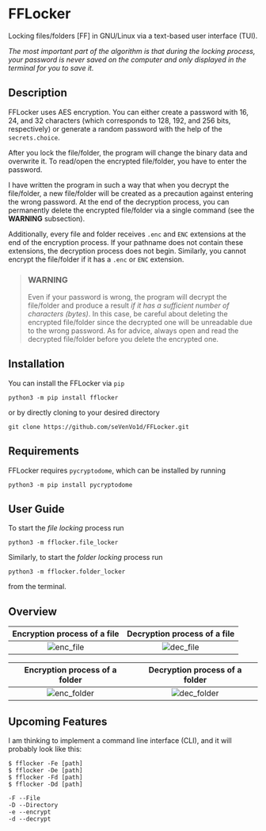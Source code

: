 # FFLocker

Locking files/folders [FF] in GNU/Linux via a text-based user interface (TUI).

*The most important part of the algorithm is that during the locking process, your password is never saved on the computer and only displayed in the terminal for you to save it.*

## Description

FFLocker uses AES encryption. You can either create a password with 16, 24, and 32 characters (which corresponds to 128, 192, and 256 bits, respectively) or generate a random password with the help of the `secrets.choice`.

After you lock the file/folder, the program will change the binary data and overwrite it. To read/open the encrypted file/folder, you have to enter the password.

I have written the program in such a way that when you decrypt the file/folder, a new file/folder will be created as a precaution against entering the wrong password. At the end of the decryption process, you can permanently delete the encrypted file/folder via a single command (see the **WARNING** subsection).

Additionally, every file and folder receives `.enc` and `ENC` extensions at the end of the encryption process. If your pathname does not contain these extensions, the decryption process does not begin. Similarly, you cannot encrypt the file/folder if it has a `.enc` or `ENC` extension.

>### WARNING
>
>Even if your password is wrong, the program will decrypt the file/folder and produce a result *if it has a sufficient number of characters (bytes)*. In this case, be careful about deleting the encrypted file/folder since the decrypted one will be unreadable due to the wrong password. As for advice, always open and read the decrypted file/folder before you delete the encrypted one.

## Installation

You can install the FFLocker via `pip`

    python3 -m pip install fflocker

or by directly cloning to your desired directory

    git clone https://github.com/seVenVo1d/FFLocker.git

## Requirements

FFLocker requires `pycryptodome`, which can be installed by running

    python3 -m pip install pycryptodome

## User Guide

To start the *file locking* process run

    python3 -m fflocker.file_locker

Similarly, to start the *folder locking* process run

    python3 -m fflocker.folder_locker

from the terminal.

## Overview

Encryption process of a file         |  Decryption process of a file
:-------------------------:|:-------------------------:
![enc_file](https://user-images.githubusercontent.com/45866787/193124480-0827db5a-3dc0-4e33-9c86-0972662f139b.png)  |  ![dec_file](https://user-images.githubusercontent.com/45866787/193124625-71160d5a-9f89-4f9f-a842-dadcc89399e5.png)

Encryption process of a folder        |  Decryption process of a folder
:-------------------------:|:-------------------------:
![enc_folder](https://user-images.githubusercontent.com/45866787/193124673-ce1f931a-848b-4d11-8a4f-945b917c839b.png) | ![dec_folder](https://user-images.githubusercontent.com/45866787/193124688-11459f63-5d6d-45d5-88fb-aa732c9ea8c4.png)

## Upcoming Features

I am thinking to implement a command line interface (CLI), and it will probably look like this:

    $ fflocker -Fe [path]
    $ fflocker -De [path]
    $ fflocker -Fd [path]
    $ fflocker -Dd [path]

    -F --File
    -D --Directory
    -e --encrypt
    -d --decrypt
